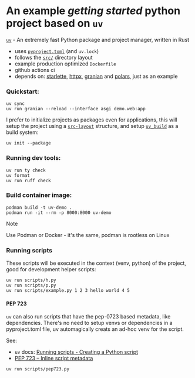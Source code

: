# An example _getting started_ python project based on `uv`

[`uv`](https://docs.astral.sh/uv) - An extremely fast Python package and project manager, written in Rust

- uses [`pyproject.toml`](https://packaging.python.org/en/latest/guides/writing-pyproject-toml/) (and `uv.lock`)
- follows the [`src/`](https://packaging.python.org/en/latest/discussions/src-layout-vs-flat-layout/) directory layout
- example production optimized `Dockerfile`
- github actions ci
- depends on: [starlette](https://www.starlette.io/), [httpx](https://www.python-httpx.org/),
  [granian](https://github.com/emmett-framework/granian) and [polars](https://docs.pola.rs/), just as an example

### Quickstart:
```
uv sync
uv run granian --reload --interface asgi demo.web:app
```

I prefer to initialize projects as packages even for applications, this will setup the project using a
[`src-layout`](https://packaging.python.org/en/latest/discussions/src-layout-vs-flat-layout/) structure,
and setup [`uv_build`](https://docs.astral.sh/uv/concepts/build-backend/) as a build system:
```
uv init --package
```

### Running dev tools:
```
uv run ty check
uv format
uv run ruff check
```

### Build container image:
```
podman build -t uv-demo .
podman run -it --rm -p 8000:8000 uv-demo
```
> [!NOTE]
> Use Podman or Docker - it's the same, podman is rootless on Linux

### Running scripts

These scripts will be executed in the context (venv, python) of the project, good for development helper scripts:
```
uv run scripts/h.py
uv run scripts/p.py
uv run scripts/example.py 1 2 3 hello world 4 5
```

#### PEP 723
`uv` can also run scripts that have the pep-0723 based metadata,
like dependencies. There's no need to setup venvs or dependencies
in a pyproject.toml file, uv automagically creats an ad-hoc venv
for the script.

See:
* `uv` docs: [Running scripts - Creating a Python script](https://docs.astral.sh/uv/guides/scripts/#creating-a-python-script)
* [PEP 723 – Inline script metadata](https://peps.python.org/pep-0723/)

```
uv run scripts/pep723.py
```
